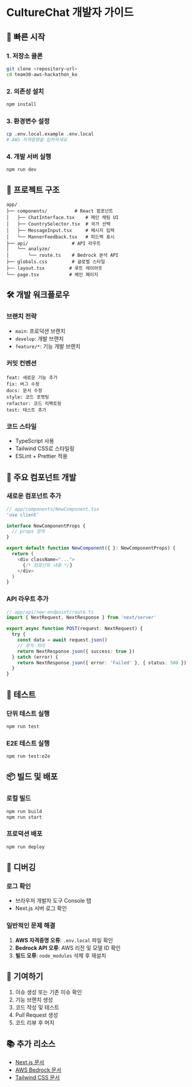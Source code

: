 # CultureChat 개발자 가이드

## 🚀 빠른 시작

### 1. 저장소 클론
```bash
git clone <repository-url>
cd team30-aws-hackathon_ko
```

### 2. 의존성 설치
```bash
npm install
```

### 3. 환경변수 설정
```bash
cp .env.local.example .env.local
# AWS 자격증명을 입력하세요
```

### 4. 개발 서버 실행
```bash
npm run dev
```

## 📁 프로젝트 구조

```
app/
├── components/          # React 컴포넌트
│   ├── ChatInterface.tsx    # 메인 채팅 UI
│   ├── CountrySelector.tsx  # 국가 선택
│   ├── MessageInput.tsx     # 메시지 입력
│   └── MannerFeedback.tsx   # 피드백 표시
├── api/                # API 라우트
│   └── analyze/
│       └── route.ts    # Bedrock 분석 API
├── globals.css         # 글로벌 스타일
├── layout.tsx         # 루트 레이아웃
└── page.tsx           # 메인 페이지
```

## 🛠️ 개발 워크플로우

### 브랜치 전략
- `main`: 프로덕션 브랜치
- `develop`: 개발 브랜치
- `feature/*`: 기능 개발 브랜치

### 커밋 컨벤션
```
feat: 새로운 기능 추가
fix: 버그 수정
docs: 문서 수정
style: 코드 포맷팅
refactor: 코드 리팩토링
test: 테스트 추가
```

### 코드 스타일
- TypeScript 사용
- Tailwind CSS로 스타일링
- ESLint + Prettier 적용

## 🔧 주요 컴포넌트 개발

### 새로운 컴포넌트 추가
```typescript
// app/components/NewComponent.tsx
'use client'

interface NewComponentProps {
  // props 정의
}

export default function NewComponent({ }: NewComponentProps) {
  return (
    <div className="...">
      {/* 컴포넌트 내용 */}
    </div>
  )
}
```

### API 라우트 추가
```typescript
// app/api/new-endpoint/route.ts
import { NextRequest, NextResponse } from 'next/server'

export async function POST(request: NextRequest) {
  try {
    const data = await request.json()
    // 로직 처리
    return NextResponse.json({ success: true })
  } catch (error) {
    return NextResponse.json({ error: 'Failed' }, { status: 500 })
  }
}
```

## 🧪 테스트

### 단위 테스트 실행
```bash
npm run test
```

### E2E 테스트 실행
```bash
npm run test:e2e
```

## 📦 빌드 및 배포

### 로컬 빌드
```bash
npm run build
npm run start
```

### 프로덕션 배포
```bash
npm run deploy
```

## 🐛 디버깅

### 로그 확인
- 브라우저 개발자 도구 Console 탭
- Next.js 서버 로그 확인

### 일반적인 문제 해결
1. **AWS 자격증명 오류**: `.env.local` 파일 확인
2. **Bedrock API 오류**: AWS 리전 및 모델 ID 확인
3. **빌드 오류**: `node_modules` 삭제 후 재설치

## 🤝 기여하기

1. 이슈 생성 또는 기존 이슈 확인
2. 기능 브랜치 생성
3. 코드 작성 및 테스트
4. Pull Request 생성
5. 코드 리뷰 후 머지

## 📚 추가 리소스

- [Next.js 문서](https://nextjs.org/docs)
- [AWS Bedrock 문서](https://docs.aws.amazon.com/bedrock/)
- [Tailwind CSS 문서](https://tailwindcss.com/docs)